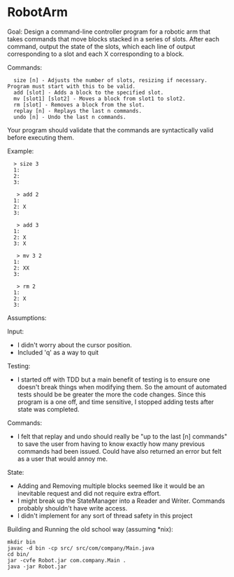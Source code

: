 # RobotArm

Goal: Design a command-line controller program for a robotic arm that takes commands that move blocks stacked in a series of slots. After each command, output the state of the slots, which each line of output corresponding to a slot and each X corresponding to a block.
      
Commands:
      
      size [n] - Adjusts the number of slots, resizing if necessary. Program must start with this to be valid.
      add [slot] - Adds a block to the specified slot.
      mv [slot1] [slot2] - Moves a block from slot1 to slot2.
      rm [slot] - Removes a block from the slot.
      replay [n] - Replays the last n commands.
      undo [n] - Undo the last n commands.
      
Your program should validate that the commands are syntactically valid before executing them.

Example:
      
      > size 3
      1:
      2:
      3:
      
       > add 2
      1:
      2: X
      3:
      
       > add 3
      1:
      2: X
      3: X
      
       > mv 3 2
      1:
      2: XX
      3:
      
       > rm 2
      1:
      2: X
      3:
      
Assumptions:

Input:
- I didn't worry about the cursor position.
- Included 'q' as a way to quit

Testing:
- I started off with TDD but a main benefit of testing is to ensure one doesn't break things when modifying them.
So the amount of automated tests should be be greater the more the code changes. Since this program is a one off, and time
sensitive, I stopped adding tests after state was completed.

Commands: 
- I felt that replay and undo should really be "up to the last [n] commands" to save the user from having to know 
exactly how many previous commands had been issued. Could have also returned an error but felt as a user that would
annoy me. 
 
State:
- Adding and Removing multiple blocks seemed like it would be an inevitable request and did not require extra effort.
- I might break up the StateManager into a Reader and Writer. Commands probably shouldn't have write access.
- I didn't implement for any sort of thread safety in this project

Building and Running the old school way (assuming *nix):
    
    mkdir bin
    javac -d bin -cp src/ src/com/company/Main.java 
    cd bin/
    jar -cvfe Robot.jar com.company.Main .
    java -jar Robot.jar 

